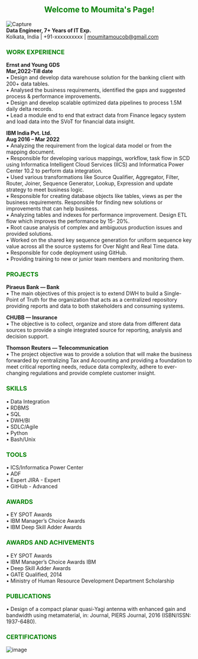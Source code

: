 <h2 style="color: green; font-weight: bold;text-align: center;">Welcome to Moumita's Page!</h2>

![Capture](https://github.com/moumita-de/dummywebsite/assets/145857739/485fbc57-86dc-4620-aefa-41bfcbe0a792)  <br>
**Data Engineer, 7+ Years of IT Exp.** <br>
Kolkata, India | +91-xxxxxxxxxx | moumitamoucob@gmail.com


<h3 style="color: green; font-weight: bold;">WORK EXPERIENCE</h3>

**Ernst and Young GDS <br>
Mar,2022-Till date** <br>
•	Design and develop data warehouse solution for the banking client with 200+ data tables. <br> 
•	Analysed the business requirements, identified the gaps and suggested process & performance improvements. <br>
•	Design and develop scalable optimized data pipelines to process 1.5M daily delta records.<br>
•	Lead a module end to end that extract data from Finance legacy system and load data into the SVoT for financial data insight.<br>

**IBM India Pvt. Ltd.<br>
Aug 2016 – Mar 2022** <br>
•	Analyzing the requirement from the logical data model or from the mapping document. <br>
•	Responsible for developing various mappings, workflow, task flow in SCD using Informatica Intelligent Cloud Services (IICS) and Informatica Power Center 10.2 to perform data integration. <br>
•	Used various transformations like Source Qualifier, Aggregator, Filter, Router, Joiner, Sequence Generator, Lookup, Expression and update strategy to meet business logic. <br>
•	Responsible for creating database objects like tables, views as per the business requirements. Responsible for finding new solutions or improvements that can help business. <br>
•	Analyzing tables and indexes for performance improvement. Design ETL flow which improves the performance by 15- 20%. <br>
•	Root cause analysis of complex and ambiguous production issues and provided solutions. <br>
•	Worked on the shared key sequence generation for uniform sequence key value across all the source systems for Over Night and Real Time data. <br>
•	Responsible for code deployment using GitHub. <br>
•	Providing training to new or junior team members and monitoring them.<br>

<h3 style="color: green; font-weight: bold;">PROJECTS</h3>

**Piraeus Bank — Bank** <br>
•	The main objectives of this project is to extend DWH to build a Single-Point of Truth for the organization that acts as a centralized repository providing reports and data to both stakeholders and consuming systems. 

**CHUBB — Insurance** <br>
•	The objective is to collect, organize and store data from different data sources to provide a single integrated source for reporting, analysis and decision support.

**Thomson Reuters — Telecommunication** <br>
•	The project objective was to provide a solution that will make the business forwarded by centralizing Tax and Accounting and providing a foundation to meet critical reporting needs, reduce data complexity, adhere to ever-changing regulations and provide complete customer insight.

<h3 style="color: green; font-weight: bold;">SKILLS</h3>

•	Data Integration <br>
•	RDBMS <br>
•	SQL <br>
•	DWH/BI <br>
•	SDLC/Agile <br>
•	Python <br>
•	Bash/Unix

<h3 style="color: green; font-weight: bold;">TOOLS</h3>

•	ICS/Informatica Power Center<br>
•	ADF <br>
•	Expert JIRA - Expert <br>
•	GitHub - Advanced<br>

<h3 style="color: green; font-weight: bold;">AWARDS</h3>

•	EY SPOT Awards <br>
•	IBM Manager’s Choice Awards <br>
•	IBM Deep Skill Adder Awards<br>

<h3 style="color: green; font-weight: bold;">AWARDS AND ACHIVEMENTS</h3>

•	EY SPOT Awards <br>
•	IBM Manager’s Choice Awards IBM <br>
•	Deep Skill Adder Awards <br>
•	GATE Qualified, 2014 <br>
•	Ministry of Human Resource Development Department Scholarship

<h3 style="color: green; font-weight: bold;">PUBLICATIONS</h3>

•	Design of a compact planar quasi-Yagi antenna with enhanced gain and bandwidth using metamaterial, in: Journal, PIERS Journal, 2016 (ISBN/ISSN: 1937-6480).

<h3 style="color: green; font-weight: bold;">CERTIFICATIONS</h3>

![image](https://github.com/moumita-de/dummywebsite/assets/145857739/dbd09ef8-1c3f-43ed-bc33-9580984207ab)
